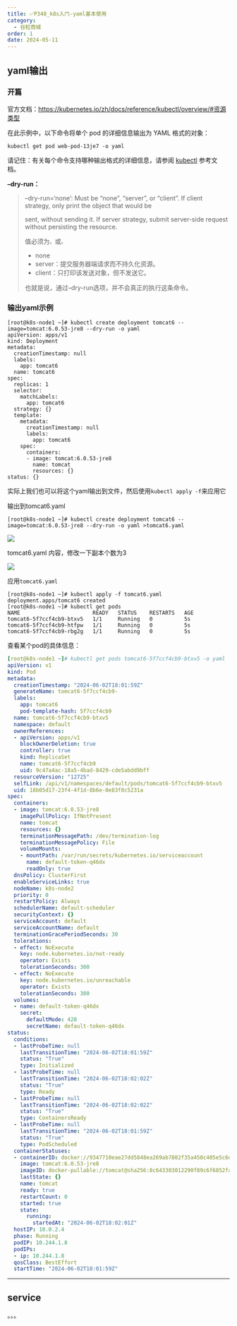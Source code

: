 ```yaml
---
title: ✅P348_k8s入门-yaml基本使用
category:
  - 谷粒商城
order: 1
date: 2024-05-11
---
```


<!-- more -->

## yaml输出

### 开篇

官方文档：https://kubernetes.io/zh/docs/reference/kubectl/overview/#资源类型

在此示例中，以下命令将单个 pod 的详细信息输出为 YAML 格式的对象：

```
kubectl get pod web-pod-13je7 -o yaml
```

请记住：有关每个命令支持哪种输出格式的详细信息，请参阅 [kubectl](https://kubernetes.io/docs/user-guide/kubectl/) 参考文档。

**–dry-run：**

> –dry-run=‘none’: Must be “none”, “server”, or “client”. If client strategy, only print the object that would be
>
> sent, without sending it. If server strategy, submit server-side request without persisting the resource.
>
> 值必须为`，`或`。`
>
> - none
> - server：提交服务器端请求而不持久化资源。
> - client：只打印该发送对象，但不发送它。
>
> 也就是说，通过–dry-run选项，并不会真正的执行这条命令。

### 输出yaml示例

```
[root@k8s-node1 ~]# kubectl create deployment tomcat6 --image=tomcat:6.0.53-jre8 --dry-run -o yaml
apiVersion: apps/v1
kind: Deployment
metadata:
  creationTimestamp: null
  labels:
    app: tomcat6
  name: tomcat6
spec:
  replicas: 1
  selector:
    matchLabels:
      app: tomcat6
  strategy: {}
  template:
    metadata:
      creationTimestamp: null
      labels:
        app: tomcat6
    spec:
      containers:
      - image: tomcat:6.0.53-jre8
        name: tomcat
        resources: {}
status: {}
```

实际上我们也可以将这个yaml输出到文件，然后使用`kubectl apply -f`来应用它

输出到tomcat6.yaml 

```
[root@k8s-node1 ~]# kubectl create deployment tomcat6 --image=tomcat:6.0.53-jre8 --dry-run -o yaml >tomcat6.yaml
```

![](https://cfmall-hello.oss-cn-beijing.aliyuncs.com/img/202405/40a3b3624f843cb3.png)

tomcat6.yaml 内容，修改一下副本个数为3

![](https://cfmall-hello.oss-cn-beijing.aliyuncs.com/img/202405/2d280cd8309b4d60.png)

应用`tomcat6.yaml`

```
[root@k8s-node1 ~]# kubectl apply -f tomcat6.yaml
deployment.apps/tomcat6 created
[root@k8s-node1 ~]# kubectl get pods
NAME                       READY   STATUS    RESTARTS   AGE
tomcat6-5f7ccf4cb9-btxv5   1/1     Running   0          5s
tomcat6-5f7ccf4cb9-htfpw   1/1     Running   0          5s
tomcat6-5f7ccf4cb9-rbg2g   1/1     Running   0          5s
```

查看某个pod的具体信息：

```yaml
[root@k8s-node1 ~]# kubectl get pods tomcat6-5f7ccf4cb9-btxv5 -o yaml
apiVersion: v1
kind: Pod
metadata:
  creationTimestamp: "2024-06-02T18:01:59Z"
  generateName: tomcat6-5f7ccf4cb9-
  labels:
    app: tomcat6
    pod-template-hash: 5f7ccf4cb9
  name: tomcat6-5f7ccf4cb9-btxv5
  namespace: default
  ownerReferences:
  - apiVersion: apps/v1
    blockOwnerDeletion: true
    controller: true
    kind: ReplicaSet
    name: tomcat6-5f7ccf4cb9
    uid: 9c47a4ac-18a5-4bad-8429-cde5abdd9bff
  resourceVersion: "12725"
  selfLink: /api/v1/namespaces/default/pods/tomcat6-5f7ccf4cb9-btxv5
  uid: 18b05d17-23f4-4f1d-8b6e-0e83f8c5231a
spec:
  containers:
  - image: tomcat:6.0.53-jre8
    imagePullPolicy: IfNotPresent
    name: tomcat
    resources: {}
    terminationMessagePath: /dev/termination-log
    terminationMessagePolicy: File
    volumeMounts:
    - mountPath: /var/run/secrets/kubernetes.io/serviceaccount
      name: default-token-q46dx
      readOnly: true
  dnsPolicy: ClusterFirst
  enableServiceLinks: true
  nodeName: k8s-node2
  priority: 0
  restartPolicy: Always
  schedulerName: default-scheduler
  securityContext: {}
  serviceAccount: default
  serviceAccountName: default
  terminationGracePeriodSeconds: 30
  tolerations:
  - effect: NoExecute
    key: node.kubernetes.io/not-ready
    operator: Exists
    tolerationSeconds: 300
  - effect: NoExecute
    key: node.kubernetes.io/unreachable
    operator: Exists
    tolerationSeconds: 300
  volumes:
  - name: default-token-q46dx
    secret:
      defaultMode: 420
      secretName: default-token-q46dx
status:
  conditions:
  - lastProbeTime: null
    lastTransitionTime: "2024-06-02T18:01:59Z"
    status: "True"
    type: Initialized
  - lastProbeTime: null
    lastTransitionTime: "2024-06-02T18:02:02Z"
    status: "True"
    type: Ready
  - lastProbeTime: null
    lastTransitionTime: "2024-06-02T18:02:02Z"
    status: "True"
    type: ContainersReady
  - lastProbeTime: null
    lastTransitionTime: "2024-06-02T18:01:59Z"
    status: "True"
    type: PodScheduled
  containerStatuses:
  - containerID: docker://9347710eae27dd5848ea269ab7802f35a450c405e5c6dc52960895f779c06c94
    image: tomcat:6.0.53-jre8
    imageID: docker-pullable://tomcat@sha256:8c643303012290f89c6f6852fa133b7c36ea6fbb8eb8b8c9588a432beb24dc5d
    lastState: {}
    name: tomcat
    ready: true
    restartCount: 0
    started: true
    state:
      running:
        startedAt: "2024-06-02T18:02:01Z"
  hostIP: 10.0.2.4
  phase: Running
  podIP: 10.244.1.8
  podIPs:
  - ip: 10.244.1.8
  qosClass: BestEffort
  startTime: "2024-06-02T18:01:59Z"
```

---

## service

。。。
